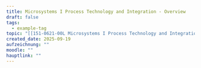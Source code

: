 ```yaml
---
title: Microsystems I Process Technology and Integration - Overview
draft: false
tags:
  - example-tag
topic: "[[151-0621-00L Microsystems I Process Technology and Integration|151-0621-00L Microsystems I Process Technology and Integration]]"
created_date: 2025-09-19
aufzeichnung: ""
moodle: ""
hauptlink: ""
---
```

